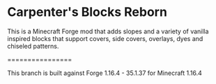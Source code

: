 Carpenter's Blocks Reborn
================

This is a Minecraft Forge mod that adds slopes and a variety of vanilla inspired blocks that support covers, side covers, overlays, dyes and chiseled patterns.

================

This branch is built against Forge 1.16.4 - 35.1.37 for Minecraft 1.16.4
